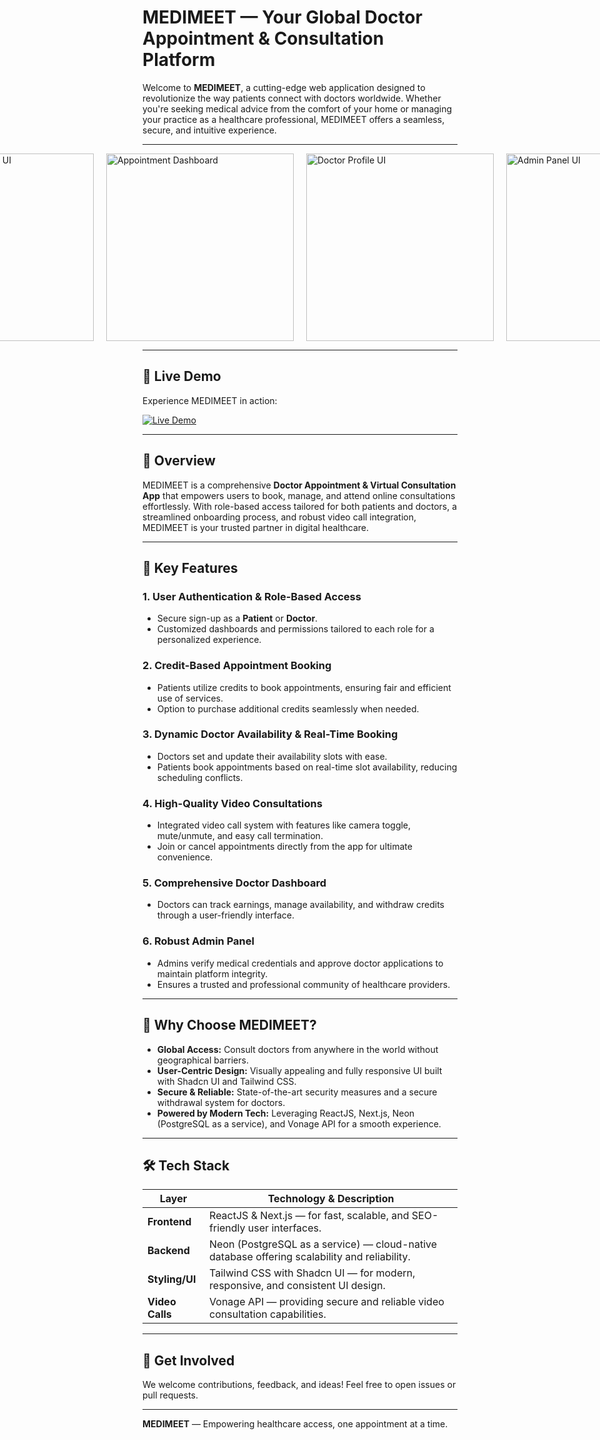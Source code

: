 # MEDIMEET — Your Global Doctor Appointment & Consultation Platform

Welcome to **MEDIMEET**, a cutting-edge web application designed to revolutionize the way patients connect with doctors worldwide. Whether you're seeking medical advice from the comfort of your home or managing your practice as a healthcare professional, MEDIMEET offers a seamless, secure, and intuitive experience.

---

<div style="display: flex; justify-content: center; gap: 20px;">

  <img src="https://images.openai.com/thumbnails/url/y8pLfXicu1mSUVJSUGylr5-al1xUWVCSmqJbkpRnoJdeXJJYkpmsl5yfq5-Zm5ieWmxfaAuUsXL0S7F0Tw7JSvc3KA0uj_QvyXPzzA2MytGtdIsw1DUtiQz19At2yy5J1C10y0uqCjQJi0wtT03289L1LU429cmLdFQrBgAjiinx" alt="Doctor Consultation UI" width="300" />

  <img src="https://images.openai.com/thumbnails/url/dAFzCXicu1mSUVJSUGylr5-al1xUWVCSmqJbkpRnoJdeXJJYkpmsl5yfq5-Zm5ieWmxfaAuUsXL0S7F0Tw4xqTKorHQKzE7PKMovzctIdzVyCkv28SxKNErKSHNPczcP9ChOSXKPcCuuSi5JDE0yDytw9vAtya7yKlcrBgA9Eir-" alt="Appointment Dashboard" width="300" />

  <img src="https://images.openai.com/thumbnails/url/Y15o0nicu1mUUVJSUGylr5-al1xUWVCSmqJbkpRnoJdeXJJYkpmsl5yfq5-Zm5ieWmxfaAuUsXL0S7F0Tw6uDHRxDPP2DjOodCv0zqxK9EoNqQgL8Qh1Lc0JCtNNiaowLLPwtPA1zigvd9V19s_0zChL9c8ucHVXKwYAx-YpOg" alt="Doctor Profile UI" width="300" />

  <img src="https://images.openai.com/thumbnails/url/_rArDHicu1mSUVJSUGylr5-al1xUWVCSmqJbkpRnoJdeXJJYkpmsl5yfq5-Zm5ieWmxfaAuUsXL0S7F0Tw72SS_Pdgwu8_A3SC33yjEK8_Yv0Q31TjJ2LQsuczYsivfNCkoJSCkNdEmNMHV3N44KzgwN9tUtzozMd1QrBgAW5imY" alt="Admin Panel UI" width="300" />

</div>

---

## 🚀 Live Demo

Experience MEDIMEET in action:

[![Live Demo](https://img.shields.io/badge/Live-Demo-brightgreen?style=flat-square)](https://medimeet-self.vercel.app/)

---

## 🚀 Overview

MEDIMEET is a comprehensive **Doctor Appointment & Virtual Consultation App** that empowers users to book, manage, and attend online consultations effortlessly. With role-based access tailored for both patients and doctors, a streamlined onboarding process, and robust video call integration, MEDIMEET is your trusted partner in digital healthcare.

---

## 🔑 Key Features

### 1. User Authentication & Role-Based Access
- Secure sign-up as a **Patient** or **Doctor**.
- Customized dashboards and permissions tailored to each role for a personalized experience.

### 2. Credit-Based Appointment Booking
- Patients utilize credits to book appointments, ensuring fair and efficient use of services.
- Option to purchase additional credits seamlessly when needed.

### 3. Dynamic Doctor Availability & Real-Time Booking
- Doctors set and update their availability slots with ease.
- Patients book appointments based on real-time slot availability, reducing scheduling conflicts.

### 4. High-Quality Video Consultations
- Integrated video call system with features like camera toggle, mute/unmute, and easy call termination.
- Join or cancel appointments directly from the app for ultimate convenience.

### 5. Comprehensive Doctor Dashboard
- Doctors can track earnings, manage availability, and withdraw credits through a user-friendly interface.

### 6. Robust Admin Panel
- Admins verify medical credentials and approve doctor applications to maintain platform integrity.
- Ensures a trusted and professional community of healthcare providers.

---

## 🌟 Why Choose MEDIMEET?

- **Global Access:** Consult doctors from anywhere in the world without geographical barriers.
- **User-Centric Design:** Visually appealing and fully responsive UI built with Shadcn UI and Tailwind CSS.
- **Secure & Reliable:** State-of-the-art security measures and a secure withdrawal system for doctors.
- **Powered by Modern Tech:** Leveraging ReactJS, Next.js, Neon (PostgreSQL as a service), and Vonage API for a smooth experience.

---

## 🛠️ Tech Stack

| Layer          | Technology & Description                                                  |
|----------------|---------------------------------------------------------------------------|
| **Frontend**   | ReactJS & Next.js — for fast, scalable, and SEO-friendly user interfaces.  |
| **Backend**    | Neon (PostgreSQL as a service) — cloud-native database offering scalability and reliability. |
| **Styling/UI** | Tailwind CSS with Shadcn UI — for modern, responsive, and consistent UI design. |
| **Video Calls**| Vonage API — providing secure and reliable video consultation capabilities. |

---

## 🤝 Get Involved

We welcome contributions, feedback, and ideas! Feel free to open issues or pull requests.

---

**MEDIMEET** — Empowering healthcare access, one appointment at a time.


